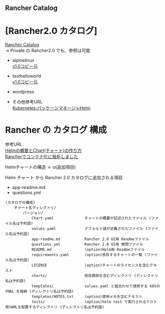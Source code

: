## Rancher Catalog

# [Rancher2.0 カタログ]

[Rancher Catalog](https://github.com/rancher/charts)  
→ Private の Rancher2.0 でも、参照は可能

* alpinelinux  
[v1.0コピー元](https://github.com/helm/helm/tree/master/docs/examples/alpine)

* testhelloworld  
[v1.0コピー元](https://github.com/open-toolchain/hello-helm/tree/master/chart/hello)


* wordpress  


* その他参考URL  
[Kubernetes:パッケージマネージャHelm](https://qiita.com/tkusumi/items/12857780d8c8463f9b9c)



# Rancher の カタログ 構成

参考URL  
[Helmの概要とChart(チャート)の作り方](https://qiita.com/thinksphere/items/5f3e918015cf4e63a0bc)  
[Rancherでコンテナ化に挫折しました](https://texta.pixta.jp/entry/2018/10/31/120000)

Helmチャートの構造 ＋ α(追加項目)

Helm チャート から Rancher 2.0 カタログに追加される項目  
* app-readme.md  
* questions.yml

``` ディレクトリ構造
(カタログの構成)
    チャート名ディレクトリ/
        バージョン/
            Chart.yaml              チャートの概要が記述されたファイル (ファイル名は予約語)
            values.yaml             デフォルト値が定義されたファイル (ファイル名は予約語)
            app-readme.md           Rancher 2.0 UI用 Readmeファイル
            questions.yml           Rancher 2.0 UI用 質問ファイル
            README.md               (option)Helm用 Readmeファイル
            requirements.yaml       (option)依存するチャートの一覧 (ファイル名は予約語)
            LICENSE                 (option)チャートのライセンスを含むテキスト
            charts/                 依存関係を含むディレクトリ (ディレクトリ名は予約語)
            templates/              values.yaml と組合わせて使用する K8SのYMAL を格納 (ディレクトリ名は予約語)
            templates/NOTES.txt     (option)使用メモを含むテキスト
            tests/                  (option)helm test で実行されるテスト用YAMLを配置するディレクトリ (ディレクトリ名は予約語)
```
